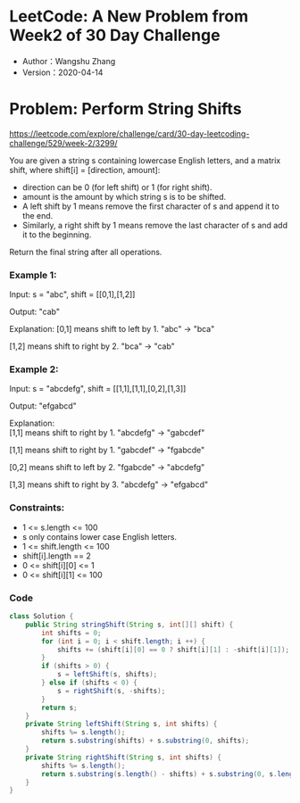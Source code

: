 # LeetCode: A New Problem from Week2 of 30 Day Challenge

* Author：Wangshu Zhang
* Version：2020-04-14

# Problem: Perform String Shifts
https://leetcode.com/explore/challenge/card/30-day-leetcoding-challenge/529/week-2/3299/

You are given a string s containing lowercase English letters, and a matrix shift, where shift[i] = [direction, amount]:

* direction can be 0 (for left shift) or 1 (for right shift).
* amount is the amount by which string s is to be shifted.
* A left shift by 1 means remove the first character of s and append it to the end.
* Similarly, a right shift by 1 means remove the last character of s and add it to the beginning.

Return the final string after all operations.



###  Example 1:

Input: s = "abc", shift = [[0,1],[1,2]]

Output: "cab"

Explanation:
[0,1] means shift to left by 1. "abc" -> "bca"

[1,2] means shift to right by 2. "bca" -> "cab"

### Example 2:

Input: s = "abcdefg", shift = [[1,1],[1,1],[0,2],[1,3]]

Output: "efgabcd"

Explanation:  
[1,1] means shift to right by 1. "abcdefg" -> "gabcdef"

[1,1] means shift to right by 1. "gabcdef" -> "fgabcde"

[0,2] means shift to left by 2. "fgabcde" -> "abcdefg"

[1,3] means shift to right by 3. "abcdefg" -> "efgabcd"

### Constraints:

* 1 <= s.length <= 100
* s only contains lower case English letters.
* 1 <= shift.length <= 100
* shift[i].length == 2
* 0 <= shift[i][0] <= 1
* 0 <= shift[i][1] <= 100

### Code
```Java
class Solution {
    public String stringShift(String s, int[][] shift) {
        int shifts = 0;
        for (int i = 0; i < shift.length; i ++) {
            shifts += (shift[i][0] == 0 ? shift[i][1] : -shift[i][1]);
        }
        if (shifts > 0) {
            s = leftShift(s, shifts);
        } else if (shifts < 0) {
            s = rightShift(s, -shifts);
        }
        return s;
    }
    private String leftShift(String s, int shifts) {
        shifts %= s.length();
        return s.substring(shifts) + s.substring(0, shifts);
    }
    private String rightShift(String s, int shifts) {
        shifts %= s.length();
        return s.substring(s.length() - shifts) + s.substring(0, s.length() - shifts);
    }
}
```
